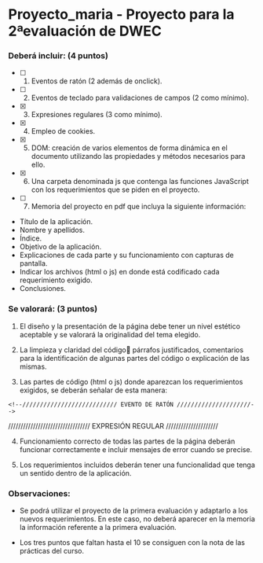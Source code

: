 # Proyecto_maria - Proyecto para la 2ªevaluación de DWEC

### Deberá incluir: (4 puntos)

- [ ] 1. Eventos de ratón (2 además de onclick).

- [ ] 2. Eventos de teclado para validaciones de campos (2 como mínimo).

- [x] 3. Expresiones regulares (3 como mínimo).

- [x] 4. Empleo de cookies.

- [x] 5. DOM: creación de varios elementos de forma dinámica en el documento utilizando las propiedades y métodos necesarios para ello.

- [x] 6. Una carpeta denominada js que contenga las funciones JavaScript con los requerimientos que se piden en el proyecto.

- [ ] 7. Memoria del proyecto en pdf que incluya la siguiente información:

 * Título de la aplicación.
 * Nombre y apellidos.
 * Índice.
 * Objetivo de la aplicación.
 * Explicaciones de cada parte y su funcionamiento con capturas de pantalla.
 * Indicar los archivos (html o js) en donde está codificado cada requerimiento exigido.
 * Conclusiones.

### Se valorará: (3 puntos)
1. El diseño y la presentación de la página debe tener un nivel estético aceptable
y se valorará la originalidad del tema elegido.

2. La limpieza y claridad del código párrafos justificados, comentarios para la
identificación de algunas partes del código o explicación de las mismas.

3. Las partes de código (html o js) donde aparezcan los requerimientos exigidos,
se deberán señalar de esta manera:

`<!--/////////////////////////// EVENTO DE RATÓN /////////////////////-->`

///////////////////////////////// EXPRESIÓN REGULAR /////////////////////

4. Funcionamiento correcto de todas las partes de la página deberán funcionar
correctamente e incluir mensajes de error cuando se precise.

5. Los requerimientos incluidos deberán tener una funcionalidad que tenga un
sentido dentro de la aplicación.


### Observaciones:

- Se podrá utilizar el proyecto de la primera evaluación y adaptarlo a los nuevos
requerimientos. En este caso, no deberá aparecer en la memoria la información
referente a la primera evaluación.

- Los tres puntos que faltan hasta el 10 se consiguen con la nota de las prácticas
del curso.